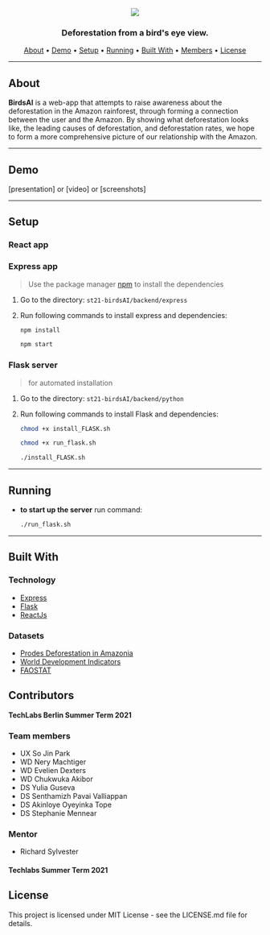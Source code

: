 <p align="center">
  <img src=https://user-images.githubusercontent.com/60686512/125073844-d9f33400-e0bc-11eb-8555-ddab0ae796fb.png>
  </p>

### <center>Deforestation from a bird's eye view.</center>

<p align="center">
  <a href="#about">About</a> •
  <a href="#demo">Demo</a> •
  <a href="#setup">Setup</a> •
  <a href="#running">Running</a> •
  <a href="#built-with">Built With</a> •
  <a href="#members">Members</a> •
  <a href="#license">License</a>
</p>

---

## About

**BirdsAI** is a web-app that attempts to raise awareness about the deforestation in the Amazon rainforest, through forming a connection between the user and the Amazon. By showing what deforestation looks like, the leading causes of deforestation, and deforestation rates, we hope to form a more comprehensive picture of our relationship with the Amazon.

---

## Demo

[presentation] or [video] or [screenshots]

---

## Setup

### React app

### Express app

> Use the package manager [npm](https://npmjs.com/) to install the dependencies

1. Go to the directory: `st21-birdsAI/backend/express`

2. Run following commands to install express and dependencies:

    ```sh
    npm install
    ```

    ```sh
    npm start
    ```

### Flask server

> for automated installation

1. Go to the directory: `st21-birdsAI/backend/python`
2. Run following commands to install Flask and dependencies:

    ```sh
    chmod +x install_FLASK.sh
    ```

    ```sh
    chmod +x run_flask.sh
    ```
  
    ```sh
    ./install_FLASK.sh
    ```

---

## Running

- **to start up the server** run command:

    ```sh
    ./run_flask.sh
    ```

---

## Built With

### Technology

- [Express](https://expressjs.com/)
- [Flask](https://flask.palletsprojects.com/en/2.0.x/)
- [ReactJs](https://reactjs.org/)

### Datasets

- [Prodes Deforestation in Amazonia](https://data.globalforestwatch.org/datasets/gfw::prodes-deforestation-in-amazonia/about)
- [World Development Indicators](https://databank.worldbank.org/source/world-development-indicators)
- [FAOSTAT](http://www.fao.org/faostat/en/?#data/RL)

## Contributors

**TechLabs Berlin Summer Term 2021**

### Team members

- UX So Jin Park
- WD Nery Machtiger
- WD Evelien Dexters
- WD Chukwuka Akibor
- DS Yulia Guseva
- DS Senthamizh Pavai Valliappan
- DS Akinloye Oyeyinka Tope
- DS Stephanie Mennear

### Mentor

- Richard Sylvester

#### Techlabs Summer Term 2021

## License

This project is licensed under MIT License - see the LICENSE.md file for details.

